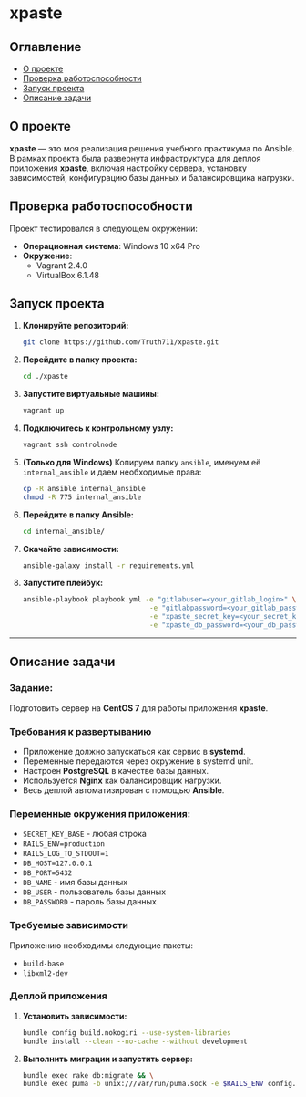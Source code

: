 # xpaste

## Оглавление
- [О проекте](#о-проекте)
- [Проверка работоспособности](#проверка-работоспособности)
- [Запуск проекта](#запуск-проекта)
- [Описание задачи](#описание-задачи)

## О проекте
**xpaste** — это моя реализация решения учебного практикума по Ansible. В рамках проекта была развернута инфраструктура для деплоя приложения **xpaste**, включая настройку сервера, установку зависимостей, конфигурацию базы данных и балансировщика нагрузки.

## Проверка работоспособности
Проект тестировался в следующем окружении:

- **Операционная система**: Windows 10 x64 Pro
- **Окружение**:
  - Vagrant 2.4.0
  - VirtualBox 6.1.48

## Запуск проекта

1. **Клонируйте репозиторий:**
   ```sh
   git clone https://github.com/Truth711/xpaste.git
   ```
2. **Перейдите в папку проекта:**
   ```sh
   cd ./xpaste
   ```
3. **Запустите виртуальные машины:**
   ```sh
   vagrant up
   ```
4. **Подключитесь к контрольному узлу:**
   ```sh
   vagrant ssh controlnode
   ```
5. **(Только для Windows)** Копируем папку `ansible`, именуем её `internal_ansible` и даем необходимые права:
   ```sh
   cp -R ansible internal_ansible
   chmod -R 775 internal_ansible
   ```
6. **Перейдите в папку Ansible:**
   ```sh
   cd internal_ansible/
   ```
7. **Скачайте зависимости:**
   ```sh
   ansible-galaxy install -r requirements.yml
   ```
8. **Запустите плейбук:**
   ```sh
   ansible-playbook playbook.yml -e "gitlabuser=<your_gitlab_login>" \
                                  -e "gitlabpassword=<your_gitlab_password>" \
                                  -e "xpaste_secret_key=<your_secret_key>" \
                                  -e "xpaste_db_password=<your_db_password>"
   ```

---

## Описание задачи

### Задание:
Подготовить сервер на **CentOS 7** для работы приложения **xpaste**.

### Требования к развертыванию
- Приложение должно запускаться как сервис в **systemd**.
- Переменные передаются через окружение в systemd unit.
- Настроен **PostgreSQL** в качестве базы данных.
- Используется **Nginx** как балансировщик нагрузки.
- Весь деплой автоматизирован с помощью **Ansible**.

### Переменные окружения приложения:

- `SECRET_KEY_BASE` - любая строка
- `RAILS_ENV=production`
- `RAILS_LOG_TO_STDOUT=1`
- `DB_HOST=127.0.0.1`
- `DB_PORT=5432`
- `DB_NAME` - имя базы данных
- `DB_USER` - пользователь базы данных
- `DB_PASSWORD` - пароль базы данных

### Требуемые зависимости
Приложению необходимы следующие пакеты:
- `build-base`
- `libxml2-dev`

### Деплой приложения
1. **Установить зависимости:**
   ```sh
   bundle config build.nokogiri --use-system-libraries
   bundle install --clean --no-cache --without development
   ```
2. **Выполнить миграции и запустить сервер:**
   ```sh
   bundle exec rake db:migrate && \
   bundle exec puma -b unix:///var/run/puma.sock -e $RAILS_ENV config.ru
   ```
